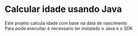<H1>Calcular idade usando Java</H1>

Este projeto calcula idade com base na data de nascimento <br>
Para pode execultar é necessario ter instalado o Java e o SDK
